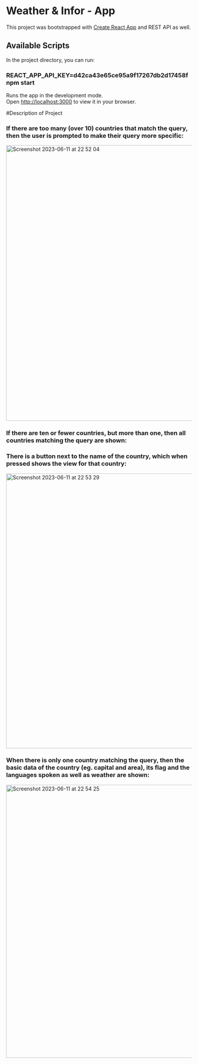 # Weather & Infor - App 

This project was bootstrapped with [Create React App](https://github.com/facebook/create-react-app) and REST API as well. 

## Available Scripts

In the project directory, you can run:

### REACT_APP_API_KEY=d42ca43e65ce95a9f17267db2d17458f npm start 

Runs the app in the development mode.\
Open [http://localhost:3000](http://localhost:3000) to view it in your browser.

#Description of Project

### If there are too many (over 10) countries that match the query, then the user is prompted to make their query more specific:

<img width="748" alt="Screenshot 2023-06-11 at 22 52 04" src="https://github.com/VienThanh12/ProjectAWeatherApp/assets/67015555/0bdd88ff-4939-46e2-b2b7-6bb6fa06eca7">

### If there are ten or fewer countries, but more than one, then all countries matching the query are shown:
### There is a button next to the name of the country, which when pressed shows the view for that country:
<img width="746" alt="Screenshot 2023-06-11 at 22 53 29" src="https://github.com/VienThanh12/ProjectAWeatherApp/assets/67015555/56d5a93a-3479-44aa-9f0c-4ae45ed845a3">

### When there is only one country matching the query, then the basic data of the country (eg. capital and area), its flag and the languages spoken as well as weather are shown:

<img width="741" alt="Screenshot 2023-06-11 at 22 54 25" src="https://github.com/VienThanh12/ProjectAWeatherApp/assets/67015555/4f526456-0b20-4aec-a9d8-97ec2856da58">

